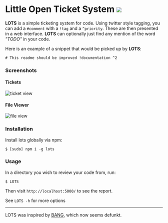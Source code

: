 # Little Open Ticket System [![](https://travis-ci.org/diffsky/LOTS.png)](https://travis-ci.org/diffsky/LOTS)

**LOTS** is a simple ticketing system for code. Using twitter style tagging, you can add a `#comment` with a `!tag` and a `^priority`. These are then presented in a web interface. **LOTS** can optionally just find any mention of the word _"TODO"_ in your code.

Here is an example of a snippet that would be picked up by **LOTS**:

    # This readme should be improved !documentation ^2

### Screenshots

#### Tickets

![ticket view](https://raw.github.com/wiki/diffsky/LOTS/LOTS_tickets.png)

#### File Viewer

![file view](https://raw.github.com/wiki/diffsky/LOTS/LOTS_file.png)

### Installation

Install lots globally via npm:

    $ [sudo] npm i -g lots


### Usage

In a directory you wish to review your code from, run:

    $ LOTS

Then visit `http://localhost:5000/` to see the report.

See `LOTS -h` for more options


---

LOTS was inspired by [BANG](http://www.thecodebase.com/bang/), which now seems defunkt.
